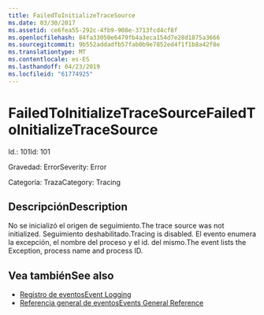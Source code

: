 ```yaml
---
title: FailedToInitializeTraceSource
ms.date: 03/30/2017
ms.assetid: ce6fea55-292c-4fb9-908e-3713fcd4cf8f
ms.openlocfilehash: 84fa33050e6479fb4a3eca154d7e28d1875a3666
ms.sourcegitcommit: 9b552addadfb57fab0b9e7852ed4f1f1b8a42f8e
ms.translationtype: MT
ms.contentlocale: es-ES
ms.lasthandoff: 04/23/2019
ms.locfileid: "61774925"
---
```

# <a name="failedtoinitializetracesource"></a><span data-ttu-id="2902a-102">FailedToInitializeTraceSource</span><span class="sxs-lookup"><span data-stu-id="2902a-102">FailedToInitializeTraceSource</span></span>
<span data-ttu-id="2902a-103">Id.: 101</span><span class="sxs-lookup"><span data-stu-id="2902a-103">Id: 101</span></span>  
  
 <span data-ttu-id="2902a-104">Gravedad: Error</span><span class="sxs-lookup"><span data-stu-id="2902a-104">Severity: Error</span></span>  
  
 <span data-ttu-id="2902a-105">Categoría: Traza</span><span class="sxs-lookup"><span data-stu-id="2902a-105">Category: Tracing</span></span>  
  
## <a name="description"></a><span data-ttu-id="2902a-106">Descripción</span><span class="sxs-lookup"><span data-stu-id="2902a-106">Description</span></span>  
 <span data-ttu-id="2902a-107">No se inicializó el origen de seguimiento.</span><span class="sxs-lookup"><span data-stu-id="2902a-107">The trace source was not initialized.</span></span> <span data-ttu-id="2902a-108">Seguimiento deshabilitado.</span><span class="sxs-lookup"><span data-stu-id="2902a-108">Tracing is disabled.</span></span> <span data-ttu-id="2902a-109">El evento enumera la excepción, el nombre del proceso y el id. del mismo.</span><span class="sxs-lookup"><span data-stu-id="2902a-109">The event lists the Exception, process name and process ID.</span></span>  
  
## <a name="see-also"></a><span data-ttu-id="2902a-110">Vea también</span><span class="sxs-lookup"><span data-stu-id="2902a-110">See also</span></span>

- [<span data-ttu-id="2902a-111">Registro de eventos</span><span class="sxs-lookup"><span data-stu-id="2902a-111">Event Logging</span></span>](../../../../../docs/framework/wcf/diagnostics/event-logging/index.md)
- [<span data-ttu-id="2902a-112">Referencia general de eventos</span><span class="sxs-lookup"><span data-stu-id="2902a-112">Events General Reference</span></span>](../../../../../docs/framework/wcf/diagnostics/event-logging/events-general-reference.md)

